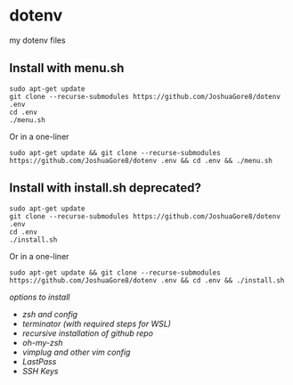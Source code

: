 # dotenv
my dotenv files

## Install with menu.sh
```
sudo apt-get update
git clone --recurse-submodules https://github.com/JoshuaGore8/dotenv .env
cd .env
./menu.sh
```
Or in a one-liner
```
sudo apt-get update && git clone --recurse-submodules https://github.com/JoshuaGore8/dotenv .env && cd .env && ./menu.sh
```

## Install with install.sh deprecated?

```
sudo apt-get update
git clone --recurse-submodules https://github.com/JoshuaGore8/dotenv .env
cd .env
./install.sh
```
Or in a one-liner
```
sudo apt-get update && git clone --recurse-submodules https://github.com/JoshuaGore8/dotenv .env && cd .env && ./install.sh
```
*options to install*
* *zsh and config*
* *terminator (with required steps for WSL)*
* *recursive installation of github repo*
* *oh-my-zsh*
* *vimplug and other vim config*
* *LastPass*
* *SSH Keys*
